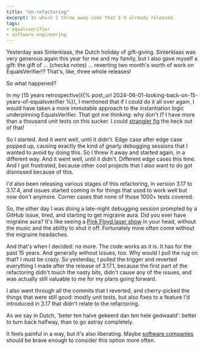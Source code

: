 ```yaml
---
title: "Un-refactoring"
excerpt: In which I throw away code that I'd already released.
tags:
- equalsverifier
- software-engineering
---
```

Yesterday was Sinterklaas, the Dutch holiday of gift-giving. Sinterklaas was very generous again this year for me and my family, but I also gave myself a gift: the gift of ... (checks notes) ... reverting two month's worth of work on EqualsVerifier!? That's, like, three whole releases!

So what happened?

In my [15 years retrospective]({% post_url 2024-06-01-looking-back-on-15-years-of-equalsverifier %}), I mentioned that if I could do it all over again, I would have taken a more immutable approach to the instantiation logic underpinning EqualsVerifier. That got me thinking: why don't I? I have more than a thousand unit tests on this sucker. I could [strangler fig](https://martinfowler.com/bliki/StranglerFigApplication.html) the heck out of that!

So I started. And it went well, until it didn't. Edge case after edge case popped up, causing exactly the kind of gnarly debugging sessions that I wanted to avoid by doing this. So I threw it away and started again, in a different way. And it went well, until it didn't. Different edge cases this time. And I got frustrated, because other cool projects that I also want to do got dismissed because of this.

I'd also been releasing various stages of this refactoring, in version 3.17 to 3.17.4, and issues started coming in for things that used to work well but now don't anymore. Corner cases that none of those 1000+ tests covered.

So, the other day I was doing a late-night debugging session prompted by a GitHub issue, tired, and starting to get migraine aura. Did you ever have migraine aura? It's like seeing a [Pink Floyd laser show](https://www.youtube.com/watch?v=-AC0ucyisd8) in your head, without the music and the ability to shut it off. Fortunately mine often come without the migraine headaches.

And that's when I decided: no more. The code works as it is. It has for the past 15 years. And generally without issues, too. Why would I pull the rug on that? I must be crazy. So yesterday, I pulled the trigger and reverted everything I made after the release of 3.17.1, because the first part of the refactoring didn't touch the nasty bits, didn't cause any of the issues, and was actually still valuable to me for my plans going forward.

I also went through all the commits that I reverted, and cherry-picked the things that were still good: mostly unit tests, but also fixes to a feature I'd introduced in 3.17 that didn't relate to the refactoring.

As we say in Dutch, 'beter ten halve gekeerd dan ten hele gedwaald': better to turn back halfway, than to go astray completely.

It feels painful in a way, but it's also liberating. Maybe [software companies](https://arstechnica.com/gadgets/2024/09/it-was-the-wrong-decision-employees-discuss-sonos-rushed-app-debacle/) should be brave enough to consider this option more often.
